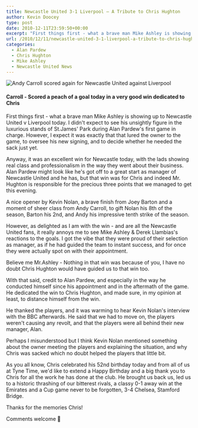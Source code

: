 ```yaml
---
title: Newcastle United 3-1 Liverpool – A Tribute to Chris Hughton
author: Kevin Doocey
type: post
date: 2010-12-11T23:59:50+00:00
excerpt: "First things first - what a brave man Mike Ashley is showing up to Newcastle United v Liverpool today. I didn't expect to see.."
url: /2010/12/11/newcastle-united-3-1-liverpool-a-tribute-to-chris-hughton/
categories:
  - Alan Pardew
  - Chris Hughton
  - Mike Ashley
  - Newcastle United News
---
```


![Andy Carroll scored again for Newcastle United against Liverpool](https://www.tynetime.com/wp-content/uploads/2010/12/AndyCarrollvChelsea.jpg "Big Andy")

#### Carroll - Scored a peach of a goal today in a very good win dedicated to Chris

First things first - what a brave man Mike Ashley is showing up to Newcastle United v Liverpool today. I didn't expect to see his unsightly figure in the luxurious stands of St.James' Park during Alan Pardew's first game in charge. However, I expect it was exactly that that lured the owner to the game, to oversee his new signing, and to decide whether he needed the sack just yet.

Anyway, it was an excellent win for Newcastle today, with the lads showing real class and professionalism in the way they went about their business. Alan Pardew might look like he's got off to a great start as manager of Newcastle United and he has, but that win was for Chris and indeed Mr. Hughton is responsible for the precious three points that we managed to get this evening.

A nice opener by Kevin Nolan, a brave finish from Joey Barton and a moment of sheer class from Andy Carroll, to gift Nolan his 8th of the season, Barton his 2nd, and Andy his impressive tenth strike of the season.

However, as delighted as I am with the win - and are all the Newcastle United fans, it really annoys me to see Mike Ashley & Derek Llambias's reactions to the goals. I got the vibe that they were proud of their selection as manager, as if he had guided the team to instant success, and for once they were actually spot on with their appointment.

Believe me Mr.Ashley - Nothing in that win was because of you, I have no doubt Chris Hughton would have guided us to that win too.

With that said, credit to Alan Pardew, and especially in the way he conducted himself since his appointment and in the aftermath of the game. He dedicated the win to Chris Hughton, and made sure, in my opinion at least, to distance himself from the win.

He thanked the players, and it was warming to hear Kevin Nolan's interview with the BBC afterwards. He said that we had to move on, the players weren't causing any revolt, and that the players were all behind their new manager, Alan.

Perhaps I misunderstood but I think Kevin Nolan mentioned something about the owner meeting the players and explaining the situation, and why Chris was sacked which no doubt helped the players that little bit.

As you all know, Chris celebrated his 52nd birthday today and from all of us at Tyne Time, we'd like to extend a Happy Birthday and a big thank you to Chris for all the work he has done at the club. He brought us back us, led us to a historic thrashing of our bitterest rivals, a classy 0-1 away win at the Emirates and a Cup game never to be forgotten, 3-4 Chelsea, Stamford Bridge.

Thanks for the memories Chris!

Comments welcome 🙂
